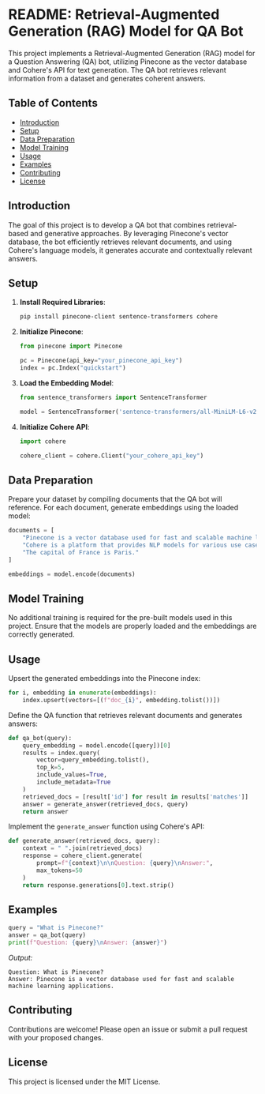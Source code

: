 # README: Retrieval-Augmented Generation (RAG) Model for QA Bot

This project implements a Retrieval-Augmented Generation (RAG) model for a Question Answering (QA) bot, utilizing Pinecone as the vector database and Cohere's API for text generation. The QA bot retrieves relevant information from a dataset and generates coherent answers.

## Table of Contents

- [Introduction](#introduction)
- [Setup](#setup)
- [Data Preparation](#data-preparation)
- [Model Training](#model-training)
- [Usage](#usage)
- [Examples](#examples)
- [Contributing](#contributing)
- [License](#license)

## Introduction

The goal of this project is to develop a QA bot that combines retrieval-based and generative approaches. By leveraging Pinecone's vector database, the bot efficiently retrieves relevant documents, and using Cohere's language models, it generates accurate and contextually relevant answers.

## Setup

1. **Install Required Libraries**:

   ```bash
   pip install pinecone-client sentence-transformers cohere
   ```

2. **Initialize Pinecone**:

   ```python
   from pinecone import Pinecone

   pc = Pinecone(api_key="your_pinecone_api_key")
   index = pc.Index("quickstart")
   ```

3. **Load the Embedding Model**:

   ```python
   from sentence_transformers import SentenceTransformer

   model = SentenceTransformer('sentence-transformers/all-MiniLM-L6-v2')
   ```

4. **Initialize Cohere API**:

   ```python
   import cohere

   cohere_client = cohere.Client("your_cohere_api_key")
   ```

## Data Preparation

Prepare your dataset by compiling documents that the QA bot will reference. For each document, generate embeddings using the loaded model:

```python
documents = [
    "Pinecone is a vector database used for fast and scalable machine learning applications.",
    "Cohere is a platform that provides NLP models for various use cases like text generation.",
    "The capital of France is Paris."
]

embeddings = model.encode(documents)
```

## Model Training

No additional training is required for the pre-built models used in this project. Ensure that the models are properly loaded and the embeddings are correctly generated.

## Usage

Upsert the generated embeddings into the Pinecone index:

```python
for i, embedding in enumerate(embeddings):
    index.upsert(vectors=[(f"doc_{i}", embedding.tolist())])
```

Define the QA function that retrieves relevant documents and generates answers:

```python
def qa_bot(query):
    query_embedding = model.encode([query])[0]
    results = index.query(
        vector=query_embedding.tolist(),
        top_k=5,
        include_values=True,
        include_metadata=True
    )
    retrieved_docs = [result['id'] for result in results['matches']]
    answer = generate_answer(retrieved_docs, query)
    return answer
```

Implement the `generate_answer` function using Cohere's API:

```python
def generate_answer(retrieved_docs, query):
    context = " ".join(retrieved_docs)
    response = cohere_client.generate(
        prompt=f"{context}\n\nQuestion: {query}\nAnswer:",
        max_tokens=50
    )
    return response.generations[0].text.strip()
```

## Examples

```python
query = "What is Pinecone?"
answer = qa_bot(query)
print(f"Question: {query}\nAnswer: {answer}")
```

*Output:*

```
Question: What is Pinecone?
Answer: Pinecone is a vector database used for fast and scalable machine learning applications.
```

## Contributing

Contributions are welcome! Please open an issue or submit a pull request with your proposed changes.

## License

This project is licensed under the MIT License.
